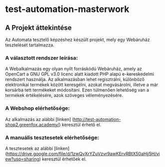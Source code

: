 # test-automation-masterwork

## A Projekt áttekintése
Az Automata tesztelő képzéshez készült projekt, mely egy Webáruház tesztelését tartalmazza.

### A választott rendszer leírása:
A Webalkalmazás egy olyan nyílt forráskódú Webáruház, amely az OpenCart a GNU GPL v3.0 licenc alatt kiadott PHP alapú e-kereskedelmi rendszert használja.
Az alkalmazásban lehet regisztrálni, különböző elektronikai termékek között keresgélni, azokat megvásárolni, illetve a már korsárba tett termékeket módosítani.
Ezen túlmenően lehetőség van a termékek értékelésére, azok szöveges véleményezésére.

### A Webshop elérhetősége:
Az alkalmazás az alábbi [linken] (http://test-automation-shop2.greenfox.academy/) keresztül érhető el.

### A manuális tesztesetek elérhetősége:
A tesztesetek az alábbi [linken] (https://drive.google.com/file/d/1zwQvXrYZuVzvr9awKErvRBtX50aHjj5H/view?usp=sharing) keresztül érhetőek el.
